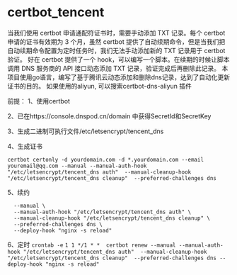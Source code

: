 # certbot_tencent

当我们使用 certbot 申请通配符证书时，需要手动添加 TXT 记录。每个 certbot 申请的证书有效期为 3 个月，虽然 certbot 提供了自动续期命令，但是当我们把自动续期命令配置为定时任务时，我们无法手动添加新的 TXT 记录用于 certbot 验证。
好在 certbot 提供了一个 hook，可以编写一个脚本。在续期的时候让脚本调用 DNS 服务商的 API 接口动态添加 TXT 记录，验证完成后再删除此记录。
本项目使用go语言，编写了基于腾讯云动态添加和删除dns记录，达到了自动化更新证书的目的。 如果使用的aliyun,  可以搜索certbot-dns-aliyun 插件

前提：
1、使用certbot

2、已在https://console.dnspod.cn/domain 中获得SecretId和SecretKey

3、生成二进制可执行文件/etc/letsencrypt/tencent_dns

4、生成证书

`
certbot certonly -d yourdomain.com -d *.yourdomain.com --email youremail@qq.com --manual --manual-auth-hook "/etc/letsencrypt/tencent_dns auth"  --manual-cleanup-hook "/etc/letsencrypt/tencent_dns cleanup"  --preferred-challenges dns
`

5、续约
```certbot renew \
  --manual \
  --manual-auth-hook "/etc/letsencrypt/tencent_dns auth" \
  --manual-cleanup-hook "/etc/letsencrypt/tencent_dns cleanup" \
  --preferred-challenges dns \
  --deploy-hook "nginx -s reload"
```


  6、定时
  `crontab -e`
   `1 1 */1 * *  certbot renew --manual --manual-auth-hook "/etc/letsencrypt/tencent_dns auth"  --manual-cleanup-hook "/etc/letsencrypt/tencent_dns cleanup"  --preferred-challenges dns --deploy-hook "nginx -s reload"`

